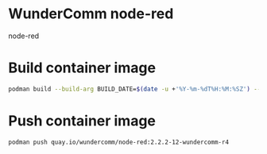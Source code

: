 # WunderComm node-red

node-red

# Build container image

``` bash
podman build --build-arg BUILD_DATE=$(date -u +'%Y-%m-%dT%H:%M:%SZ') --build-arg VCS_REF=$(git rev-parse --short HEAD) -t quay.io/wundercomm/node-red:2.2.2-12-wundercomm-r4 --build-arg VERSION=2.2.2-12-wundercomm-r4 .
```

# Push container image

``` bash
podman push quay.io/wundercomm/node-red:2.2.2-12-wundercomm-r4
```

